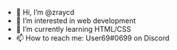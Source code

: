 - 👋 Hi, I’m @zraycd
- 👀 I’m interested in web development
- 🌱 I’m currently learning HTML/CSS
- 📫 How to reach me: User69#0699 on Discord

<!---
zraycd/zraycd is a ✨ special ✨ repository because its `README.md` (this file) appears on your GitHub profile.
You can click the Preview link to take a look at your changes.
--->
